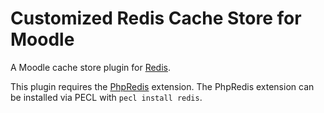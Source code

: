Customized Redis Cache Store for Moodle
============================

A Moodle cache store plugin for [Redis](http://redis.io).

This plugin requires the [PhpRedis](https://github.com/phpredis/phpredis) extension.  The PhpRedis extension can be installed via PECL with `pecl install redis`.

